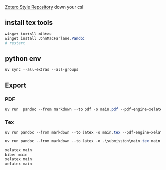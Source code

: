 

[Zotero Style Repository](https://www.zotero.org/styles) down your csl 

## install tex tools
```powershell
winget install miktex
winget install JohnMacFarlane.Pandoc
# restart
```
## python env
```powershell
uv sync --all-extras --all-groups
```

##  Export
### PDF
```powershell
uv run  pandoc --from markdown --to pdf -o main.pdf --pdf-engine=xelatex main.md --mathjax --citeproc --template=template.tex --filter=table_filter.py --csl=ieee.csl --bibliography=bibliography.bib
```

### Tex
```powershell
uv run pandoc --from markdown --to latex -o main.tex --pdf-engine=xelatex main.md --mathjax --citeproc --template=template.tex --filter=table_filter.py --csl=ieee.csl --bibliography=bibliography.bib
```

```powershell
uv run pandoc --from markdown --to latex -o .\submission\main.tex main.md --template=output.tex --biblatex --filter=table_filter.py --bibliography=bibliography.bib --mathjax
```

```powershell
xelatex main
biber main
xelatex main
xelatex main
```

